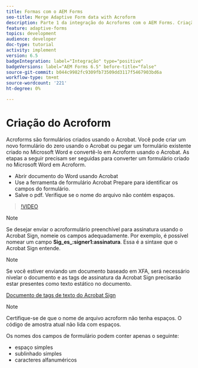 ```yaml
---
title: Formas com o AEM Forms
seo-title: Merge Adaptive Form data with Acroform
description: Parte 1 da integração do Acroforms com o AEM Forms. Criação de um formulário adaptável usando o Acroform e mesclagem de dados para obter um PDF.
feature: adaptive-forms
topics: development
audience: developer
doc-type: tutorial
activity: implement
version: 6.5
badgeIntegration: label="Integração" type="positive"
badgeVersions: label="AEM Forms 6.5" before-title="false"
source-git-commit: b044c9982fc9309fb73509dd3117f5467903bd6a
workflow-type: tm+mt
source-wordcount: '221'
ht-degree: 0%

---
```



# Criação do Acroform

Acroforms são formulários criados usando o Acrobat. Você pode criar um novo formulário do zero usando o Acrobat ou pegar um formulário existente criado no Microsoft Word e convertê-lo em Acroform usando o Acrobat. As etapas a seguir precisam ser seguidas para converter um formulário criado no Microsoft Word em Acroform.

* Abrir documento do Word usando Acrobat
* Use a ferramenta de formulário Acrobat Prepare para identificar os campos do formulário.
* Salve o pdf. Verifique se o nome do arquivo não contém espaços.


>[!VIDEO](https://video.tv.adobe.com/v/22575?quality=12&learn=on)

>[!NOTE]
>
>Se desejar enviar o acroformulário preenchível para assinatura usando o Acrobat Sign, nomeie os campos adequadamente. Por exemplo, é possível nomear um campo **Sig_es_:signer1:assinatura**. Essa é a sintaxe que o Acrobat Sign entende.

>[!NOTE]
>
>Se você estiver enviando um documento baseado em XFA, será necessário nivelar o documento e as tags de assinatura da Acrobat Sign precisarão estar presentes como texto estático no documento.

[Documento de tags de texto do Acrobat Sign](https://helpx.adobe.com/sign/using/text-tag.html)

>[!NOTE]
>
>Certifique-se de que o nome de arquivo acroform não tenha espaços. O código de amostra atual não lida com espaços.
>
>Os nomes dos campos de formulário podem conter apenas o seguinte:
>
>* espaço simples
>* sublinhado simples
>* caracteres alfanuméricos
